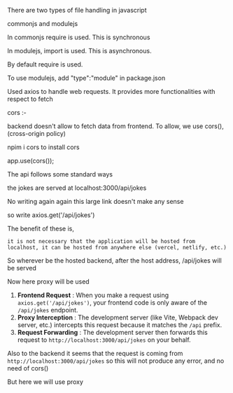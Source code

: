 There are two types of file handling in javascript

commonjs and modulejs

In commonjs require is used. This is synchronous

In modulejs, import is used. This is asynchronous.

By default require is used.

To use modulejs,  add "type":"module" in package.json

Used axios to handle web requests. It provides more functionalities with respect to fetch


cors :- 

backend doesn't allow to fetch data from frontend. To allow, we use cors(), (cross-origin policy)

npim i cors to install cors

app.use(cors());


The api follows some standard ways

the jokes are served at localhost:3000/api/jokes


No writing again again this large link doesn't make any sense


so write axios.get('/api/jokes')

The benefit of these is, 

    it is not necessary that the application will be hosted from localhost, it can be hosted from anywhere else (vercel, netlify, etc.)


So wherever be the hosted backend, after the host address, /api/jokes will be served


Now here proxy will be used



1. **Frontend Request** : When you make a request using `axios.get('/api/jokes')`, your frontend code is only aware of the `/api/jokes` endpoint.
2. **Proxy Interception** : The development server (like Vite, Webpack dev server, etc.) intercepts this request because it matches the `/api` prefix.
3. **Request Forwarding** : The development server then forwards this request to `http://localhost:3000/api/jokes` on your behalf.

Also to the backend it seems that the request is coming from `http://localhost:3000/api/jokes`
so this will not produce any error, and no need of cors()


But here we will use proxy
